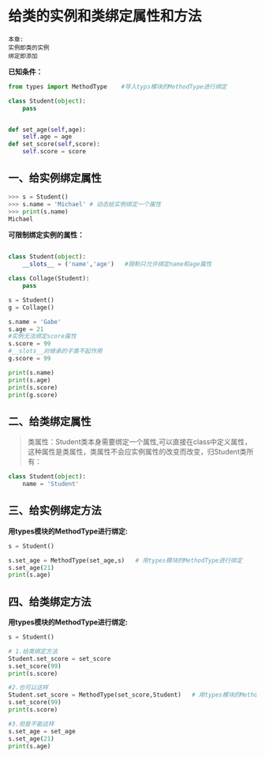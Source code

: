# 给类的实例和类绑定属性和方法
`本章:`  
`实例即类的实例`  
`绑定即添加`

**已知条件：**
```python
from types import MethodType    #导入typs模块的MethodType进行绑定

class Student(object):
    pass


def set_age(self,age):
    self.age = age
def set_score(self,score):
    self.score = score

```
## 一、给实例绑定属性

```python
>>> s = Student()
>>> s.name = 'Michael' # 动态给实例绑定一个属性
>>> print(s.name)
Michael

```


**可限制绑定实例的属性：**

```python

class Student(object):
    __slots__ = ('name','age')   #限制只允许绑定name和age属性

class Collage(Student):
    pass

s = Student()
g = Collage()

s.name = 'Gabe'
s.age = 21
#实例无法绑定score属性
s.score = 99
#__slots__对继承的子类不起作用
g.score = 99

print(s.name)
print(s.age)
print(s.score)
print(g.score)
```



## 二、给类绑定属性

> 类属性：Student类本身需要绑定一个属性,可以直接在class中定义属性，这种属性是类属性，类属性不会应实例属性的改变而改变，归Student类所有：

```python
class Student(object):
    name = 'Student'
```



## 三、给实例绑定方法
**用types模块的MethodType进行绑定:**

```python
s = Student()

s.set_age = MethodType(set_age,s)   # 用types模块的MethodType进行绑定
s.set_age(21)
print(s.age)
```

## 四、给类绑定方法

**用types模块的MethodType进行绑定:**

```python
s = Student()

# 1.给类绑定方法
Student.set_score = set_score
s.set_score(99)
print(s.score)

#2.也可以这样
Student.set_score = MethodType(set_score,Student)   # 用types模块的MethodType进行绑定
s.set_score(99)
print(s.score)

#3.但是不能这样
s.set_age = set_age
s.set_age(21)
print(s.age)
```